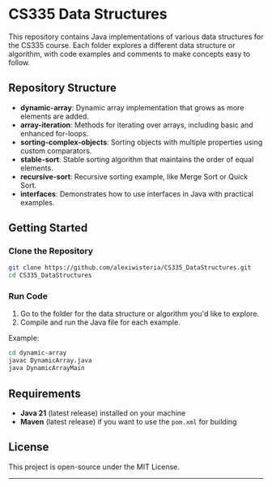 # CS335 Data Structures

This repository contains Java implementations of various data structures for the CS335 course. Each folder explores a different data structure or algorithm, with code examples and comments to make concepts easy to follow.

## Repository Structure

- **dynamic-array**: Dynamic array implementation that grows as more elements are added.
- **array-iteration**: Methods for iterating over arrays, including basic and enhanced for-loops.
- **sorting-complex-objects**: Sorting objects with multiple properties using custom comparators.
- **stable-sort**: Stable sorting algorithm that maintains the order of equal elements.
- **recursive-sort**: Recursive sorting example, like Merge Sort or Quick Sort.
- **interfaces**: Demonstrates how to use interfaces in Java with practical examples.

## Getting Started

### Clone the Repository
```bash
git clone https://github.com/alexiwisteria/CS335_DataStructures.git
cd CS335_DataStructures
```

### Run Code
1. Go to the folder for the data structure or algorithm you'd like to explore.
2. Compile and run the Java file for each example.

Example:
```bash
cd dynamic-array
javac DynamicArray.java
java DynamicArrayMain
```

## Requirements

- **Java 21** (latest release) installed on your machine
- **Maven** (latest release) if you want to use the `pom.xml` for building

## License

This project is open-source under the MIT License.

---